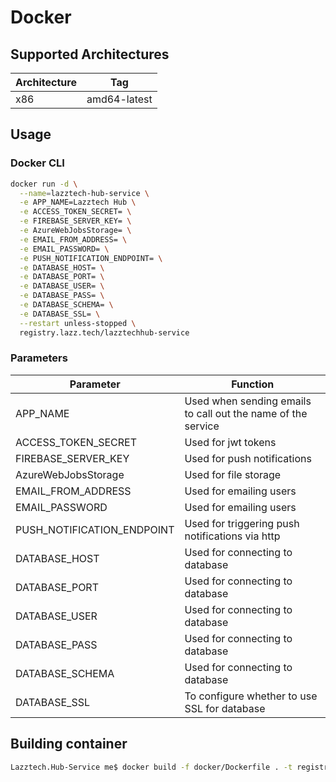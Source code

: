 # Docker

## Supported Architectures

| Architecture | Tag |
| ----------- | ----------- |
| x86      | amd64-latest   |

## Usage

### Docker CLI

```bash
docker run -d \
  --name=lazztech-hub-service \
  -e APP_NAME=Lazztech Hub \
  -e ACCESS_TOKEN_SECRET= \
  -e FIREBASE_SERVER_KEY= \
  -e AzureWebJobsStorage= \
  -e EMAIL_FROM_ADDRESS= \
  -e EMAIL_PASSWORD= \
  -e PUSH_NOTIFICATION_ENDPOINT= \
  -e DATABASE_HOST= \
  -e DATABASE_PORT= \
  -e DATABASE_USER= \
  -e DATABASE_PASS= \
  -e DATABASE_SCHEMA= \
  -e DATABASE_SSL= \
  --restart unless-stopped \
  registry.lazz.tech/lazztechhub-service
```

### Parameters

| Parameter | Function |
| ----------- | ----------- |
| APP_NAME      | Used when sending emails to call out the name of the service |
| ACCESS_TOKEN_SECRET | Used for jwt tokens |
| FIREBASE_SERVER_KEY | Used for push notifications |
| AzureWebJobsStorage | Used for file storage |
| EMAIL_FROM_ADDRESS | Used for emailing users |
| EMAIL_PASSWORD | Used for emailing users |
| PUSH_NOTIFICATION_ENDPOINT | Used for triggering push notifications via http |
| DATABASE_HOST | Used for connecting to database |
| DATABASE_PORT | Used for connecting to database |
| DATABASE_USER | Used for connecting to database |
| DATABASE_PASS | Used for connecting to database |
| DATABASE_SCHEMA | Used for connecting to database |
| DATABASE_SSL | To configure whether to use SSL for database |

## Building container

```bash
Lazztech.Hub-Service me$ docker build -f docker/Dockerfile . -t registry.lazz.tech/dev-lazztechhub-service
```